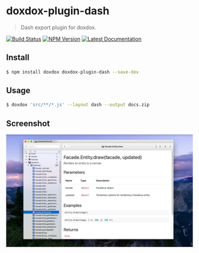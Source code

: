 # doxdox-plugin-dash

> Dash export plugin for doxdox.

[![Build Status](https://travis-ci.org/neogeek/doxdox-plugin-dash.svg?branch=master)](https://travis-ci.org/neogeek/doxdox-plugin-dash)
[![NPM Version](http://img.shields.io/npm/v/doxdox-plugin-dash.svg?style=flat)](https://www.npmjs.org/package/doxdox-plugin-dash)
[![Latest Documentation](https://doxdox.org/images/badge-flat.svg)](https://doxdox.org/neogeek/doxdox-plugin-dash)

## Install

```bash
$ npm install doxdox doxdox-plugin-dash --save-dev
```

## Usage

```bash
$ doxdox 'src/**/*.js' --layout dash --output docs.zip
```

## Screenshot

![screenshot](screenshot.jpg)
